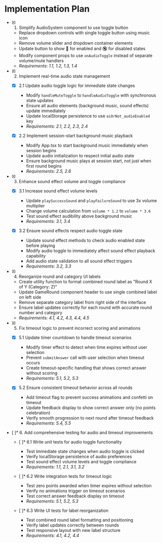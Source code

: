 # Implementation Plan

- [x] 1. Simplify AudioSystem component to use toggle button

  - Replace dropdown controls with single toggle button using music icon
  - Remove volume slider and dropdown container elements
  - Update button to show 🎵 for enabled and 🔇 for disabled states
  - Modify component props to use `onAudioToggle` instead of separate volume/mute handlers
  - _Requirements: 1.1, 1.2, 1.3, 1.4_

- [x] 2. Implement real-time audio state management

  - [x] 2.1 Update audio toggle logic for immediate state changes

    - Modify `handleMuteToggle` to `handleAudioToggle` with synchronous state updates
    - Ensure all audio elements (background music, sound effects) update immediately
    - Update localStorage persistence to use `aiOrNot_audioEnabled` key
    - _Requirements: 2.1, 2.2, 2.3, 2.4_

  - [x] 2.2 Implement session-start background music playback
    - Modify App.tsx to start background music immediately when session begins
    - Update audio initialization to respect initial audio state
    - Ensure background music plays at session start, not just when first round begins
    - _Requirements: 2.5, 2.6_

- [x] 3. Enhance sound effect volume and toggle compliance

  - [x] 3.1 Increase sound effect volume levels

    - Update `playSuccessSound` and `playFailureSound` to use 3x volume multiplier
    - Change volume calculation from `volume * 1.2` to `volume * 3.6`
    - Test sound effect audibility above background music
    - _Requirements: 3.1, 3.4_

  - [x] 3.2 Ensure sound effects respect audio toggle state
    - Update sound effect methods to check audio enabled state before playing
    - Modify audio toggle to immediately affect sound effect playback capability
    - Add audio state validation to all sound effect triggers
    - _Requirements: 3.2, 3.3_

- [x] 4. Reorganize round and category UI labels

  - Create utility function to format combined round label as "Round X of Y (Category: Z)"
  - Update GameRound component header to use single combined label on left side
  - Remove separate category label from right side of the interface
  - Ensure label updates correctly for each round with accurate round number and category
  - _Requirements: 4.1, 4.2, 4.3, 4.4, 4.5_

- [x] 5. Fix timeout logic to prevent incorrect scoring and animations

  - [x] 5.1 Update timer countdown to handle timeout scenarios

    - Modify timer effect to detect when time expires without user selection
    - Prevent `submitAnswer` call with user selection when timeout occurs
    - Create timeout-specific handling that shows correct answer without scoring
    - _Requirements: 5.1, 5.2, 5.3_

  - [x] 5.2 Ensure consistent timeout behavior across all rounds
    - Add timeout flag to prevent success animations and confetti on timeout
    - Update feedback display to show correct answer only (no points celebration)
    - Verify smooth progression to next round after timeout feedback
    - _Requirements: 5.4, 5.5_

- [ ]\* 6. Add comprehensive testing for audio and timeout improvements

  - [ ]\* 6.1 Write unit tests for audio toggle functionality

    - Test immediate state changes when audio toggle is clicked
    - Verify localStorage persistence of audio preferences
    - Test sound effect volume levels and toggle compliance
    - _Requirements: 1.1, 2.1, 3.1, 3.2_

  - [ ]\* 6.2 Write integration tests for timeout logic

    - Test zero points awarded when timer expires without selection
    - Verify no animations trigger on timeout scenarios
    - Test correct answer feedback display on timeout
    - _Requirements: 5.1, 5.2, 5.3_

  - [ ]\* 6.3 Write UI tests for label reorganization
    - Test combined round label formatting and positioning
    - Verify label updates correctly between rounds
    - Test responsive layout with new label structure
    - _Requirements: 4.1, 4.2, 4.4_
